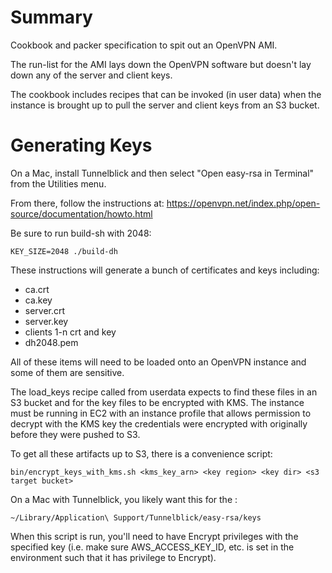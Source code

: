 # Summary

Cookbook and packer specification to spit out an OpenVPN AMI.

The run-list for the AMI lays down the OpenVPN software but doesn't lay down any of the server and client keys.

The cookbook includes recipes that can be invoked (in user data) when the instance is brought up to
pull the server and client keys from an S3 bucket.

# Generating Keys

On a Mac, install Tunnelblick and then select "Open easy-rsa in Terminal" from the Utilities menu.

From there, follow the instructions at: https://openvpn.net/index.php/open-source/documentation/howto.html

Be sure to run build-sh with 2048:

    KEY_SIZE=2048 ./build-dh 
    
These instructions will generate a bunch of certificates and keys including:
  * ca.crt
  * ca.key
  * server.crt
  * server.key
  * clients 1-n crt and key
  * dh2048.pem
  
All of these items will need to be loaded onto an OpenVPN instance and some of them are sensitive.
   
The load_keys recipe called from userdata expects to find these files in an S3 bucket and for the
key files to be encrypted with KMS.  The instance must be running in EC2 with an instance profile
that allows permission to decrypt with the KMS key the credentials were encrypted with originally
before they were pushed to S3.

To get all these artifacts up to S3, there is a convenience script:

    bin/encrypt_keys_with_kms.sh <kms_key_arn> <key region> <key dir> <s3 target bucket>

On a Mac with Tunnelblick, you likely want this for the <key dir>:

    ~/Library/Application\ Support/Tunnelblick/easy-rsa/keys
    
When this script is run, you'll need to have Encrypt privileges with the specified key (i.e. make sure AWS_ACCESS_KEY_ID, etc.
is set in the environment such that it has privilege to Encrypt).